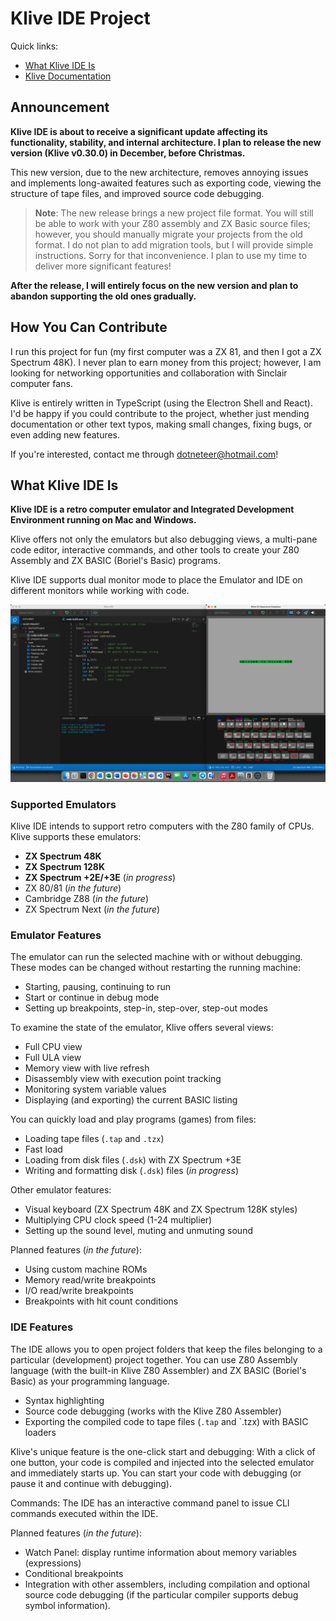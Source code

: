 # Klive IDE Project

Quick links:
- [What Klive IDE Is](#what-klive-ide-is)
- [Klive Documentation](https://dotneteer.github.io/kliveide/)

## Announcement

**Klive IDE is about to receive a significant update affecting its functionality, stability, and internal architecture. I plan to release the new version (Klive v0.30.0) in December, before Christmas.**

This new version, due to the new architecture, removes annoying issues and implements long-awaited features such as exporting code, viewing the structure of tape files, and improved source code debugging.

> **Note**: The new release brings a new project file format. You will still be able to work with your Z80 assembly and ZX Basic source files; however, you should manually migrate your projects from the old format. I do not plan to add migration tools, but I will provide simple instructions. Sorry for that inconvenience. I plan to use my time to deliver more significant features!

**After the release, I will entirely focus on the new version and plan to abandon supporting the old ones gradually.**

## How You Can Contribute

I run this project for fun (my first computer was a ZX 81, and then I got a ZX Spectrum 48K). I never plan to earn money from this project; however, I am looking for networking opportunities and collaboration with Sinclair computer fans.

Klive is entirely written in TypeScript (using the Electron Shell and React). I'd be happy if you could contribute to the project, whether just mending documentation or other text typos, making small changes, fixing bugs, or even adding new features.

If you're interested, contact me through dotneteer@hotmail.com!

## What Klive IDE Is

**Klive IDE is a retro computer emulator and Integrated Development Environment running on Mac and Windows.**

Klive offers not only the emulators but also debugging views, a multi-pane code editor, interactive commands, and other tools to create your Z80 Assembly and ZX BASIC (Boriel's Basic) programs.

Klive IDE supports dual monitor mode to place the Emulator and IDE on different monitors while working with code.

![Intro](/public/images/intro/klive-ide-intro.png)

### Supported Emulators

Klive IDE intends to support retro computers with the Z80 family of CPUs. Klive supports these emulators:

- **ZX Spectrum 48K**
- **ZX Spectrum 128K**
- **ZX Spectrum +2E/+3E** (*in progress*)
- ZX 80/81 (*in the future*)
- Cambridge Z88 (*in the future*)
- ZX Spectrum Next (*in the future*)

### Emulator Features

The emulator can run the selected machine with or without debugging. These modes can be changed without restarting the running machine:

- Starting, pausing, continuing to run
- Start or continue in debug mode
- Setting up breakpoints, step-in, step-over, step-out modes

To examine the state of the emulator, Klive offers several views:

- Full CPU view
- Full ULA view
- Memory view with live refresh
- Disassembly view with execution point tracking
- Monitoring system variable values
- Displaying (and exporting) the current BASIC listing

You can quickly load and play programs (games) from files:

- Loading tape files (`.tap` and `.tzx`)
- Fast load
- Loading from disk files (`.dsk`) with ZX Spectrum +3E
- Writing and formatting disk (`.dsk`) files (*in progress*)

Other emulator features:

- Visual keyboard (ZX Spectrum 48K and ZX Spectrum 128K styles)
- Multiplying CPU clock speed (1-24 multiplier)
- Setting up the sound level, muting and unmuting sound

Planned features (*in the future*):

- Using custom machine ROMs
- Memory read/write breakpoints
- I/O read/write breakpoints
- Breakpoints with hit count conditions

### IDE Features

The IDE allows you to open project folders that keep the files belonging to a particular (development) project together. You can use Z80 Assembly language (with the built-in Klive Z80 Assembler) and ZX BASIC (Boriel's Basic) as your programming language.

- Syntax highlighting
- Source code debugging (works with the Klive Z80 Assembler)
- Exporting the compiled code to tape files (`.tap` and `.tzx) with BASIC loaders

Klive's unique feature is the one-click start and debugging: With a click of one button, your code is compiled and injected into the selected emulator and immediately starts up. You can start your code with debugging (or pause it and continue with debugging).

Commands: The IDE has an interactive command panel to issue CLI commands executed within the IDE.

Planned features (*in the future*):

- Watch Panel: display runtime information about memory variables (expressions)
- Conditional breakpoints
- Integration with other assemblers, including compilation and optional source code debugging (if the particular compiler supports debug symbol information).
